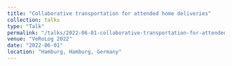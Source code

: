 ```yaml
---
title: "Collaborative transportation for attended home deliveries"
collection: talks
type: "Talk"
permalink: "/talks/2022-06-01-collaborative-transportation-for-attended-home-deliveries"
venue: "VeRoLog 2022"
date: "2022-06-01"
location: "Hamburg, Hamburg, Germany"
---
```

